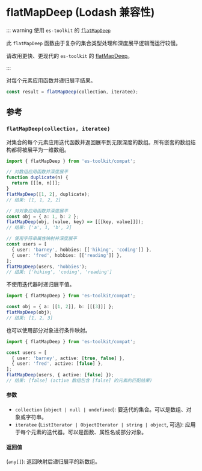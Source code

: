 # flatMapDeep (Lodash 兼容性)

::: warning 使用 `es-toolkit` 的 [`flatMapDeep`](../../array/flatMapDeep.md)

此 `flatMapDeep` 函数由于复杂的集合类型处理和深度展平逻辑而运行较慢。

请改用更快、更现代的 `es-toolkit` 的 [flatMapDeep](../../array/flatMapDeep.md)。

:::

对每个元素应用函数并递归展平结果。

```typescript
const result = flatMapDeep(collection, iteratee);
```

## 参考

### `flatMapDeep(collection, iteratee)`

对集合的每个元素应用迭代函数并返回展平到无限深度的数组。所有嵌套的数组结构都将被展平为一维数组。

```typescript
import { flatMapDeep } from 'es-toolkit/compat';

// 对数组应用函数并深度展平
function duplicate(n) {
  return [[[n, n]]];
}
flatMapDeep([1, 2], duplicate);
// 结果: [1, 1, 2, 2]

// 对对象应用函数并深度展平
const obj = { a: 1, b: 2 };
flatMapDeep(obj, (value, key) => [[[key, value]]]);
// 结果: ['a', 1, 'b', 2]

// 使用字符串属性映射并深度展平
const users = [
  { user: 'barney', hobbies: [['hiking', 'coding']] },
  { user: 'fred', hobbies: [['reading']] },
];
flatMapDeep(users, 'hobbies');
// 结果: ['hiking', 'coding', 'reading']
```

不使用迭代器时递归展平值。

```typescript
import { flatMapDeep } from 'es-toolkit/compat';

const obj = { a: [[1, 2]], b: [[[3]]] };
flatMapDeep(obj);
// 结果: [1, 2, 3]
```

也可以使用部分对象进行条件映射。

```typescript
import { flatMapDeep } from 'es-toolkit/compat';

const users = [
  { user: 'barney', active: [true, false] },
  { user: 'fred', active: [false] },
];
flatMapDeep(users, { active: [false] });
// 结果: [false] (active 数组包含 [false] 的元素的匹配结果)
```

#### 参数

- `collection` (`object | null | undefined`): 要迭代的集合。可以是数组、对象或字符串。
- `iteratee` (`ListIterator | ObjectIterator | string | object`, 可选): 应用于每个元素的迭代器。可以是函数、属性名或部分对象。

#### 返回值

(`any[]`): 返回映射后递归展平的新数组。
